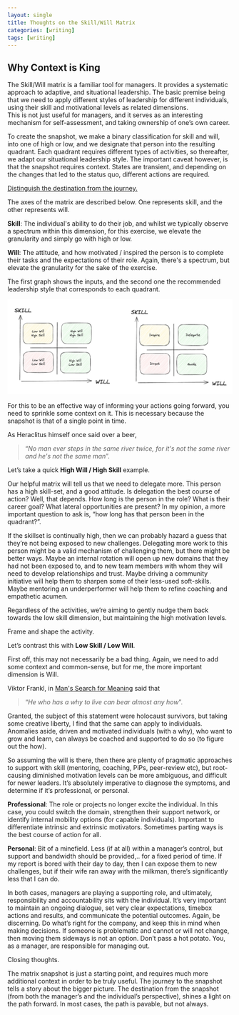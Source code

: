 ```yaml
---
layout: single
title: Thoughts on the Skill/Will Matrix 
categories: [writing]
tags: [writing]
---
```


## Why Context is King  

The Skill/Will matrix is a familiar tool for managers. It provides a systematic approach to adaptive, and situational leadership. 
The basic premise being that we need to apply different styles of leadership for different individuals, using their skill and motivational 
levels as related dimensions.  
This is not just useful for managers, and it serves as an interesting mechanism for self-assessment, and taking ownership of one’s own career. 
  
To create the snapshot, we make a binary classification for skill and will, into one of high or low, and we designate that person into the resulting quadrant. 
Each quadrant requires different types of activities, so thereafter, we adapt our situational leadership style. The important caveat however, is that the 
snapshot requires context. States are transient, and depending on the changes that led to the status quo, different actions are required. 

<u>Distinguish the destination from the journey.</u>

The axes of the matrix are described below. One represents skill, and the other represents will.
 
**Skill**: The individual's ability to do their job, and whilst we typically observe a spectrum within this dimension, for this exercise, 
we elevate the granularity and simply go with high or low.

**Will**: The attitude, and how motivated / inspired the person is to complete their tasks and the expectations of their role. Again, there's a spectrum, but 
elevate the granularity for the sake of the exercise.

The first graph shows the inputs, and the second one the recommended leadership style that corresponds to each quadrant.

![the skill-will matrix](/assets/images/skillwill/matrix.png)

For this to be an effective way of informing your actions going forward, you need to sprinkle some context on it. This is necessary because the snapshot is 
that of a single point in time. 

As Heraclitus himself once said over a beer, 

> “_No man ever steps in the same river twice, for it's not the same river and he's not the same man_”. 

Let’s take a quick **High Will / High Skill** example.

Our helpful matrix will tell us that we need to delegate more. This person has a high skill-set, and a good attitude. Is delegation the best course of action? Well, that depends. 
How long is the person in the role? What is their career goal? What lateral opportunities are present? In my opinion, a more important question to ask 
is, “how long has that person been in the quadrant?”. 

If the skillset is continually high, then we can probably hazard a guess that they’re not being exposed to new challenges. 
Delegating more work to this person might be a valid mechanism of challenging them, but there might be better ways. Maybe an internal rotation will 
open up new domains that they had not been exposed to, and to new team members with whom they will need to develop relationships and trust. 
Maybe driving a community initiative will help them to sharpen some of their less-used soft-skills. Maybe mentoring an underperformer will help 
them to refine coaching and empathetic acumen.  
  
Regardless of the activities, we’re aiming to gently nudge them back towards the low skill dimension, but maintaining the high motivation levels.  
  
Frame and shape the activity.

Let’s contrast this with **Low Skill / Low Will**.

First off, this may not necessarily be a bad thing. Again, we need to add some context and common-sense, but for me, the more important dimension is Will. 

Viktor Frankl, in [Man's Search for Meaning](https://www.goodreads.com/book/show/4069.Man_s_Search_for_Meaning) said that 

> “_He who has a why to live can bear almost any how_”.

Granted, the subject of this statement were holocaust survivors, but taking some creative liberty, I find that the same can apply to individuals. 
Anomalies aside, driven and motivated individuals (with a why), who want to grow and learn, can always be coached and supported to do so (to figure out the how). 
  
So assuming the will is there, then there are plenty of pragmatic approaches to support with skill (mentoring, coaching, PiPs, peer-review etc), but 
root-causing diminished motivation levels can be more ambiguous, and difficult for newer leaders. 
It’s absolutely imperative to diagnose the symptoms, and determine if it’s professional, or personal. 

**Professional**: The role or projects no longer excite the individual. In this case, you could switch the domain, strengthen their support network, or identify internal mobility options (for capable individuals). Important to differentiate intrinsic and extrinsic motivators. Sometimes parting ways is the best course of action for all.

**Personal**: Bit of a minefield. Less (if at all) within a manager’s control, but support and bandwidth should be provided,.. for a fixed period of time.
If my report is bored with their day to day, then I can expose them to new challenges, but if their wife ran away with the milkman, there’s significantly less that I can do.

In both cases, managers are playing a supporting role, and ultimately, responsibility and accountability sits with the individual. It’s very important to maintain an ongoing dialogue, set very clear expectations, timebox actions and results, and communicate the potential outcomes. Again, be discerning. Do what’s right for the company, and keep this in mind when making decisions. If someone is problematic and cannot or will not change, then moving them sideways is not an option. Don’t pass a hot potato. You, as a manager, are responsible for managing out.  

Closing thoughts.

The matrix snapshot is just a starting point, and requires much more additional context in order to be truly useful. 
The journey to the snapshot tells a story about the bigger picture. The destination from the snapshot (from both the manager’s and the individual’s perspective), shines a light on the path forward. In most cases, the path is pavable, but not always. 
